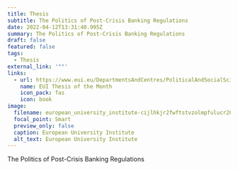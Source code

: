 ```yaml
---
title: Thesis
subtitle: The Politics of Post-Crisis Banking Regulations
date: 2022-04-12T13:31:40.995Z
summary: The Politics of Post-Crisis Banking Regulations
draft: false
featured: false
tags:
  - Thesis
external_link: '""'
links:
  - url: https://www.eui.eu/DepartmentsAndCentres/PoliticalAndSocialSciences/ResearchAndTeaching/Theses/Thesis-of-the-month-DETAILS#GandersonSummary
    name: EUI Thesis of the Month
    icon_pack: fas
    icon: book
image:
  filename: european_university_institute-cijlhkjr2fwftstvzolmpfulucr20pdh_0.jpeg
  focal_point: Smart
  preview_only: false
  caption: European University Institute
  alt_text: European University Institute
---
```

The Politics of Post-Crisis Banking Regulations